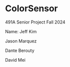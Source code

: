 # ColorSensor
491A Senior Project Fall 2024

Name: 
  Jeff Kim
  
  Jason Marquez
  
  Dante Berouty
  
  David Mei
